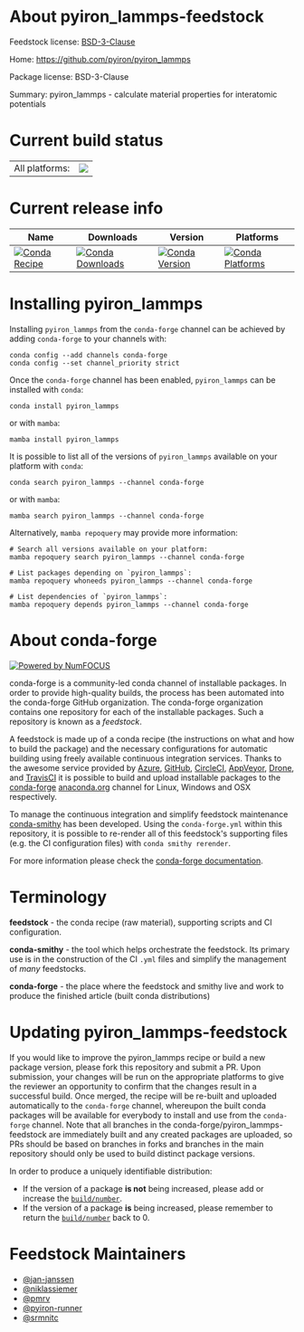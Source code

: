 About pyiron_lammps-feedstock
=============================

Feedstock license: [BSD-3-Clause](https://github.com/conda-forge/pyiron_lammps-feedstock/blob/main/LICENSE.txt)

Home: https://github.com/pyiron/pyiron_lammps

Package license: BSD-3-Clause

Summary: pyiron_lammps - calculate material properties for interatomic potentials

Current build status
====================


<table><tr><td>All platforms:</td>
    <td>
      <a href="https://dev.azure.com/conda-forge/feedstock-builds/_build/latest?definitionId=4868&branchName=main">
        <img src="https://dev.azure.com/conda-forge/feedstock-builds/_apis/build/status/pyiron_lammps-feedstock?branchName=main">
      </a>
    </td>
  </tr>
</table>

Current release info
====================

| Name | Downloads | Version | Platforms |
| --- | --- | --- | --- |
| [![Conda Recipe](https://img.shields.io/badge/recipe-pyiron_lammps-green.svg)](https://anaconda.org/conda-forge/pyiron_lammps) | [![Conda Downloads](https://img.shields.io/conda/dn/conda-forge/pyiron_lammps.svg)](https://anaconda.org/conda-forge/pyiron_lammps) | [![Conda Version](https://img.shields.io/conda/vn/conda-forge/pyiron_lammps.svg)](https://anaconda.org/conda-forge/pyiron_lammps) | [![Conda Platforms](https://img.shields.io/conda/pn/conda-forge/pyiron_lammps.svg)](https://anaconda.org/conda-forge/pyiron_lammps) |

Installing pyiron_lammps
========================

Installing `pyiron_lammps` from the `conda-forge` channel can be achieved by adding `conda-forge` to your channels with:

```
conda config --add channels conda-forge
conda config --set channel_priority strict
```

Once the `conda-forge` channel has been enabled, `pyiron_lammps` can be installed with `conda`:

```
conda install pyiron_lammps
```

or with `mamba`:

```
mamba install pyiron_lammps
```

It is possible to list all of the versions of `pyiron_lammps` available on your platform with `conda`:

```
conda search pyiron_lammps --channel conda-forge
```

or with `mamba`:

```
mamba search pyiron_lammps --channel conda-forge
```

Alternatively, `mamba repoquery` may provide more information:

```
# Search all versions available on your platform:
mamba repoquery search pyiron_lammps --channel conda-forge

# List packages depending on `pyiron_lammps`:
mamba repoquery whoneeds pyiron_lammps --channel conda-forge

# List dependencies of `pyiron_lammps`:
mamba repoquery depends pyiron_lammps --channel conda-forge
```


About conda-forge
=================

[![Powered by
NumFOCUS](https://img.shields.io/badge/powered%20by-NumFOCUS-orange.svg?style=flat&colorA=E1523D&colorB=007D8A)](https://numfocus.org)

conda-forge is a community-led conda channel of installable packages.
In order to provide high-quality builds, the process has been automated into the
conda-forge GitHub organization. The conda-forge organization contains one repository
for each of the installable packages. Such a repository is known as a *feedstock*.

A feedstock is made up of a conda recipe (the instructions on what and how to build
the package) and the necessary configurations for automatic building using freely
available continuous integration services. Thanks to the awesome service provided by
[Azure](https://azure.microsoft.com/en-us/services/devops/), [GitHub](https://github.com/),
[CircleCI](https://circleci.com/), [AppVeyor](https://www.appveyor.com/),
[Drone](https://cloud.drone.io/welcome), and [TravisCI](https://travis-ci.com/)
it is possible to build and upload installable packages to the
[conda-forge](https://anaconda.org/conda-forge) [anaconda.org](https://anaconda.org/)
channel for Linux, Windows and OSX respectively.

To manage the continuous integration and simplify feedstock maintenance
[conda-smithy](https://github.com/conda-forge/conda-smithy) has been developed.
Using the ``conda-forge.yml`` within this repository, it is possible to re-render all of
this feedstock's supporting files (e.g. the CI configuration files) with ``conda smithy rerender``.

For more information please check the [conda-forge documentation](https://conda-forge.org/docs/).

Terminology
===========

**feedstock** - the conda recipe (raw material), supporting scripts and CI configuration.

**conda-smithy** - the tool which helps orchestrate the feedstock.
                   Its primary use is in the construction of the CI ``.yml`` files
                   and simplify the management of *many* feedstocks.

**conda-forge** - the place where the feedstock and smithy live and work to
                  produce the finished article (built conda distributions)


Updating pyiron_lammps-feedstock
================================

If you would like to improve the pyiron_lammps recipe or build a new
package version, please fork this repository and submit a PR. Upon submission,
your changes will be run on the appropriate platforms to give the reviewer an
opportunity to confirm that the changes result in a successful build. Once
merged, the recipe will be re-built and uploaded automatically to the
`conda-forge` channel, whereupon the built conda packages will be available for
everybody to install and use from the `conda-forge` channel.
Note that all branches in the conda-forge/pyiron_lammps-feedstock are
immediately built and any created packages are uploaded, so PRs should be based
on branches in forks and branches in the main repository should only be used to
build distinct package versions.

In order to produce a uniquely identifiable distribution:
 * If the version of a package **is not** being increased, please add or increase
   the [``build/number``](https://docs.conda.io/projects/conda-build/en/latest/resources/define-metadata.html#build-number-and-string).
 * If the version of a package **is** being increased, please remember to return
   the [``build/number``](https://docs.conda.io/projects/conda-build/en/latest/resources/define-metadata.html#build-number-and-string)
   back to 0.

Feedstock Maintainers
=====================

* [@jan-janssen](https://github.com/jan-janssen/)
* [@niklassiemer](https://github.com/niklassiemer/)
* [@pmrv](https://github.com/pmrv/)
* [@pyiron-runner](https://github.com/pyiron-runner/)
* [@srmnitc](https://github.com/srmnitc/)


